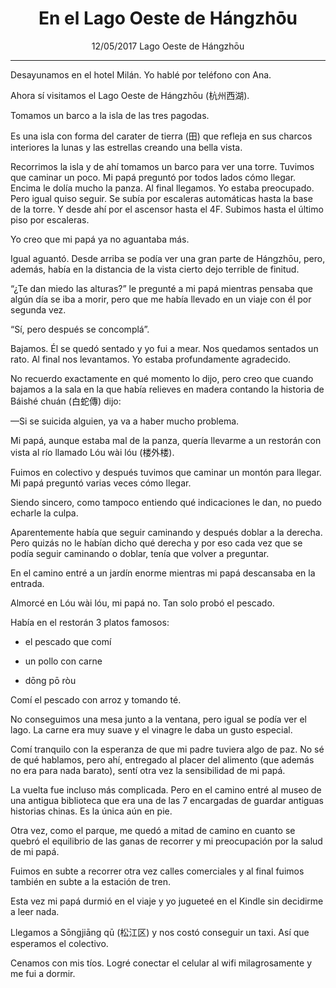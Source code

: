 # <center>En el Lago Oeste de Hángzhōu</center>

<center>
12/05/2017  
Lago Oeste de Hángzhōu
</center>

---

Desayunamos en el hotel Milán. Yo hablé por teléfono con Ana.

Ahora sí visitamos el Lago Oeste de Hángzhōu (杭州西湖).

Tomamos un barco a la isla de las tres pagodas.

Es una isla con forma del carater de tierra (田) que refleja en sus charcos interiores la lunas y las estrellas creando una bella vista.

Recorrimos la isla y de ahí tomamos un barco para ver una torre. Tuvimos que caminar un poco. Mi papá preguntó por todos lados cómo llegar. Encima le dolía mucho la panza. Al final llegamos. Yo estaba preocupado. Pero igual quiso seguir. Se subía por escaleras automáticas hasta la base de la torre. Y desde ahí por el ascensor hasta el 4F. Subimos hasta el último piso por escaleras.

Yo creo que mi papá ya no aguantaba más.

Igual aguantó. Desde arriba se podía ver una gran parte de Hángzhōu, pero, además, había en la distancia de la vista cierto dejo terrible de finitud. 

“¿Te dan miedo las alturas?” le pregunté a mi papá mientras pensaba que algún día se iba a morir, pero que me había llevado en un viaje con él por segunda vez.

“Sí, pero después se concomplá”. 

Bajamos. Él se quedó sentado y yo fui a mear. Nos quedamos sentados un rato. Al final nos levantamos. Yo estaba profundamente agradecido.

No recuerdo exactamente en qué momento lo dijo, pero creo que cuando bajamos a la sala en la que había relieves en madera contando la historia de Báishé chuán (白蛇傳) dijo:

—Si se suicida alguien, ya va a haber mucho problema.

Mi papá, aunque estaba mal de la panza, quería llevarme a un restorán con vista al río llamado Lóu wài lóu (楼外楼). 

Fuimos en colectivo y después tuvimos que caminar un montón para llegar. Mi papá preguntó varias veces cómo llegar.

Siendo sincero, como tampoco entiendo qué indicaciones le dan, no puedo echarle la culpa.

Aparentemente había que seguir caminando y después doblar a la derecha. Pero quizás no le habían dicho qué derecha y por eso cada vez que se podía seguir caminando o doblar, tenía que volver a preguntar.

En el camino entré a un jardín enorme mientras mi papá descansaba en la entrada.

Almorcé en Lóu wài lóu, mi papá no. Tan solo probó el pescado.

Había en el restorán 3 platos famosos:

- el pescado que comí

- un pollo con carne

- dōng pō ròu

Comí el pescado con arroz y tomando té.

No conseguimos una mesa junto a la ventana, pero igual se podía ver el lago. La carne era muy suave y el vinagre le daba un gusto especial.

Comí tranquilo con la esperanza de que mi padre tuviera algo de paz. No sé de qué hablamos, pero ahí, entregado al placer del alimento (que además no era para nada barato), sentí otra vez la sensibilidad de mi papá.

La vuelta fue incluso más complicada. Pero en el camino entré al museo de una antigua biblioteca que era una de las 7 encargadas de guardar antiguas historias chinas. Es la única aún en pie.

Otra vez, como el parque, me quedó a mitad de camino en cuanto se quebró el equilibrio de las ganas de recorrer y mi preocupación por la salud de mi papá.

Fuimos en subte a recorrer otra vez calles comerciales y al final fuimos también en subte a la estación de tren.

Esta vez mi papá durmió en el viaje y yo jugueteé en el Kindle sin decidirme a leer nada.

Llegamos a Sōngjiāng qū (松江区) y nos costó conseguir un taxi. Así que esperamos el colectivo.

Cenamos con mis tíos. Logré conectar el celular al wifi milagrosamente y me fui a dormir.

